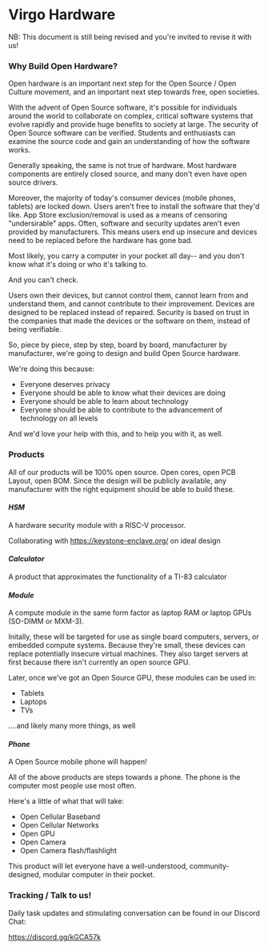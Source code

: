 # Virgo Hardware
NB: This document is still being revised and you're invited to revise it with us!

### Why Build Open Hardware?

Open hardware is an important next step for the Open Source / Open Culture movement, and an important next step towards free, open societies.  

With the advent of Open Source software, it's possible for individuals around the world to collaborate on complex, critical software systems that evolve rapidly and provide huge benefits to society at large.
The security of Open Source software can be verified.  Students and enthusiasts can examine the source code and gain an understanding of how the software works.

Generally speaking, the same is not true of hardware.  Most hardware components are entirely closed source, and many don't even have open source drivers.  

Moreover, the majority of today's consumer devices (mobile phones, tablets) are locked down.  Users aren't free to install the software that they'd like.  App Store exclusion/removal is used as a means of censoring
"undersirable" apps. Often, software and security updates aren't even provided by manufacturers.  This means users end up insecure and devices need to be replaced before the hardware has gone bad.

Most likely, you carry a computer in your pocket all day-- and you don't know what it's doing or who it's talking to.

And you can't check.  

Users own their devices, but cannot control them, cannot learn from and understand them, and cannot contribute to their improvement.  Devices are designed to be replaced instead of repaired.
Security is based on trust in the companies that made the devices or the software on them, instead of being verifiable.  

So, piece by piece, step by step, board by board, manufacturer by manufacturer, we're going to design and build Open Source hardware.

We're doing this because:

* Everyone deserves privacy
* Everyone should be able to know what their devices are doing
* Everyone should be able to learn about technology
* Everyone should be able to contribute to the advancement of technology on all levels

And we'd love your help with this, and to help you with it, as well.  

### Products

All of our products will be 100% open source.  Open cores, open PCB Layout, open BOM.
Since the design will be publicly available, any manufacturer with the right equipment should be able to build these.

#### *HSM*
A hardware security module with a RISC-V processor. 

Collaborating with https://keystone-enclave.org/ on ideal design

#### *Calculator*
A product that approximates the functionality of a TI-83 calculator

#### *Module*
A compute module in the same form factor as laptop RAM or laptop GPUs (SO-DIMM or MXM-3).  

Initally, these will be targeted for use as single board computers, servers, or embedded compute systems.  Because they're small, these devices can replace potentially insecure virtual machines.
They also target servers at first because there isn't currently an open source GPU.  

Later, once we've got an Open Source GPU, these modules can be used in:

* Tablets
* Laptops
* TVs

....and likely many more things, as well


#### *Phone*
A Open Source mobile phone will happen!

All of the above products are steps towards a phone.  The phone is the computer most people use most often.

Here's a little of what that will take:

* Open Cellular Baseband
* Open Cellular Networks
* Open GPU
* Open Camera
* Open Camera flash/flashlight

This product will let everyone have a well-understood, community-designed, modular computer in their pocket.  

### Tracking / Talk to us!
Daily task updates and stimulating conversation can be found in our Discord Chat:

https://discord.gg/kGCA57k
